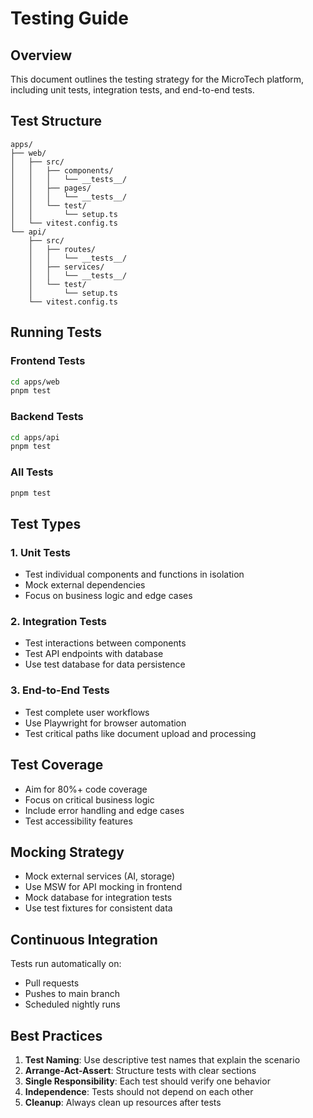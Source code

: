 # Testing Guide

## Overview

This document outlines the testing strategy for the MicroTech platform, including unit tests, integration tests, and end-to-end tests.

## Test Structure

```
apps/
├── web/
│   ├── src/
│   │   ├── components/
│   │   │   └── __tests__/
│   │   ├── pages/
│   │   │   └── __tests__/
│   │   └── test/
│   │       └── setup.ts
│   └── vitest.config.ts
└── api/
    ├── src/
    │   ├── routes/
    │   │   └── __tests__/
    │   ├── services/
    │   │   └── __tests__/
    │   └── test/
    │       └── setup.ts
    └── vitest.config.ts
```

## Running Tests

### Frontend Tests
```bash
cd apps/web
pnpm test
```

### Backend Tests
```bash
cd apps/api
pnpm test
```

### All Tests
```bash
pnpm test
```

## Test Types

### 1. Unit Tests
- Test individual components and functions in isolation
- Mock external dependencies
- Focus on business logic and edge cases

### 2. Integration Tests
- Test interactions between components
- Test API endpoints with database
- Use test database for data persistence

### 3. End-to-End Tests
- Test complete user workflows
- Use Playwright for browser automation
- Test critical paths like document upload and processing

## Test Coverage

- Aim for 80%+ code coverage
- Focus on critical business logic
- Include error handling and edge cases
- Test accessibility features

## Mocking Strategy

- Mock external services (AI, storage)
- Use MSW for API mocking in frontend
- Mock database for integration tests
- Use test fixtures for consistent data

## Continuous Integration

Tests run automatically on:
- Pull requests
- Pushes to main branch
- Scheduled nightly runs

## Best Practices

1. **Test Naming**: Use descriptive test names that explain the scenario
2. **Arrange-Act-Assert**: Structure tests with clear sections
3. **Single Responsibility**: Each test should verify one behavior
4. **Independence**: Tests should not depend on each other
5. **Cleanup**: Always clean up resources after tests
